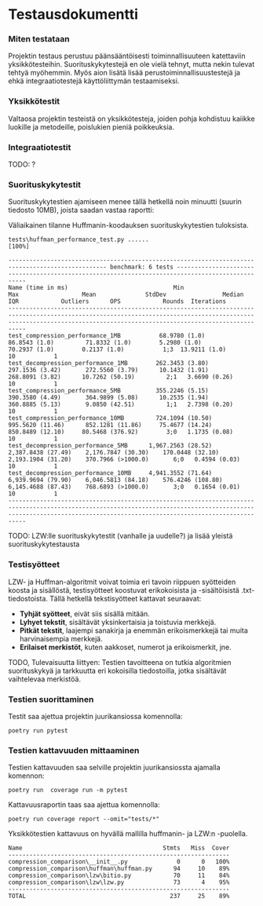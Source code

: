 # Testausdokumentti

### Miten testataan

Projektin testaus perustuu päänsääntöisesti toiminnallisuuteen katettaviin yksikkötesteihin. Suorituskykytestejä en ole vielä tehnyt, mutta nekin tulevat tehtyä myöhemmin. Myös aion lisätä lisää perustoiminnallisuustestejä ja ehkä integraatiotestejä käyttöliittymän testaamiseksi.


### Yksikkötestit

Valtaosa projektin testeistä on yksikkötesteja, joiden pohja kohdistuu kaiikke luokille ja metodeille, poislukien pieniä poikkeuksia.

### Integraatiotestit

TODO: ?

### Suorituskykytestit
Suorituskykytestien ajamiseen menee tällä hetkellä noin minuutti (suurin tiedosto 10MB), joista saadan vastaa raportti:

Väliaikainen tilanne Huffmanin-koodauksen suorituskykytestien tuloksista. 
```
tests\huffman_performance_test.py ......                                                                                                                                                                          [100%]

-------------------------------------------------------------------------------------------------- benchmark: 6 tests -------------------------------------------------------------------------------------------------  
Name (time in ms)                              Min                   Max                  Mean              StdDev                Median                 IQR            Outliers      OPS            Rounds  Iterations  
-----------------------------------------------------------------------------------------------------------------------------------------------------------------------------------------------------------------------  
test_compression_performance_1MB           68.9780 (1.0)         86.8543 (1.0)         71.8332 (1.0)        5.2980 (1.0)         70.2937 (1.0)        0.2137 (1.0)           1;3  13.9211 (1.0)          10           1  
test_decompression_performance_1MB        262.3453 (3.80)       297.1536 (3.42)       272.5560 (3.79)      10.1432 (1.91)       268.8091 (3.82)      10.7262 (50.19)         2;1   3.6690 (0.26)         10           1  
test_compression_performance_5MB          355.2246 (5.15)       390.3580 (4.49)       364.9899 (5.08)      10.2535 (1.94)       360.8885 (5.13)       9.0850 (42.51)         1;1   2.7398 (0.20)         10           1  
test_compression_performance_10MB         724.1094 (10.50)      995.5620 (11.46)      852.1281 (11.86)     75.4677 (14.24)      850.8489 (12.10)     80.5468 (376.92)        3;0   1.1735 (0.08)         10           1  
test_decompression_performance_5MB      1,967.2563 (28.52)    2,387.8438 (27.49)    2,176.7847 (30.30)    170.0448 (32.10)    2,193.1904 (31.20)    370.7966 (>1000.0)       6;0   0.4594 (0.03)         10           1
test_decompression_performance_10MB     4,941.3552 (71.64)    6,939.9694 (79.90)    6,046.5813 (84.18)    576.4246 (108.80)   6,145.4688 (87.43)    768.6893 (>1000.0)       3;0   0.1654 (0.01)         10           1  
-----------------------------------------------------------------------------------------------------------------------------------------------------------------------------------------------------------------------  
```

TODO: LZW:lle suorituskykytestit (vanhalle ja uudelle?) ja lisää yleistä suorituskykytestausta 

### Testisyötteet

LZW- ja Huffman-algoritmit voivat toimia eri tavoin riippuen syötteiden koosta ja sisällöstä, testisyötteet koostuvat erikokoisista ja -sisältöisistä .txt-tiedostoista. 
Tällä hetkellä tekstisyötteet kattavat seuraavat:
- **Tyhjät syötteet**, eivät siis sisällä mitään.
- **Lyhyet tekstit**, sisältävät yksinkertaisia ja toistuvia merkkejä.
- **Pitkät tekstit**, laajempi sanakirja ja enemmän erikoismerkkejä tai muita harvinaisempia merkkejä.
- **Erilaiset merkistöt**, kuten aakkoset, numerot ja erikoismerkit, jne.


TODO, Tulevaisuutta liittyen:
Testien tavoitteena on tutkia algoritmien suorituskykyä ja tarkkuutta eri kokoisilla tiedostoilla, jotka sisältävät vaihtelevaa merkistöä.

### Testien suorittaminen

Testit saa ajettua  projektin juurikansiossa komennolla:

```
poetry run pytest
```

### Testien kattavuuden mittaaminen

Testien kattavuuden saa selville projektin juurikansiossta ajamalla komennon:

```
poetry run  coverage run -m pytest
```

Kattavuusraportin taas saa ajettua komennolla:

```
poetry run coverage report --omit="tests/*"
```

Yksikkötestien kattavuus on hyvällä mallilla huffmanin- ja LZW:n -puolella.

```
Name                                        Stmts   Miss  Cover
---------------------------------------------------------------
compression_comparison\__init__.py              0      0   100%
compression_comparison\huffman\huffman.py      94     10    89%
compression_comparison\lzw\bitio.py            70     11    84%
compression_comparison\lzw\lzw.py              73      4    95%
---------------------------------------------------------------
TOTAL                                         237     25    89%
```